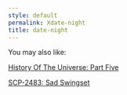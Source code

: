 ```yaml
---
style: default
permalink: Xdate-night
title: date-night
---
```

You may also like:

[History Of The Universe: Part Five](http://scp-wiki.net/history-of-the-universe-part-five)

[SCP-2483: Sad Swingset](http://scp-wiki.net/scp-2483)
